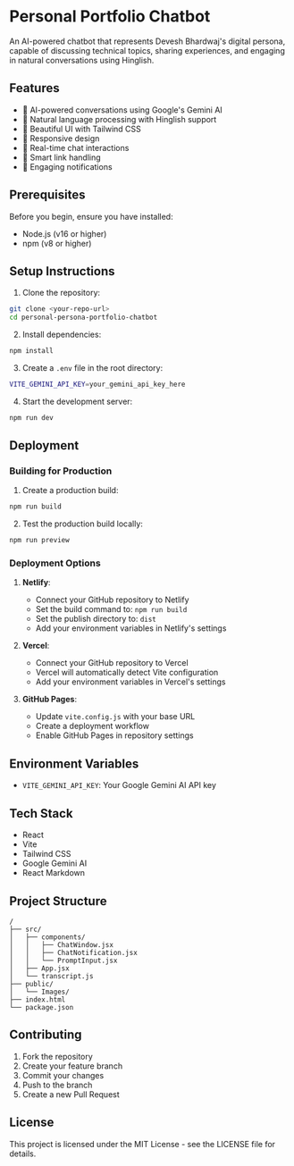# Personal Portfolio Chatbot

An AI-powered chatbot that represents Devesh Bhardwaj's digital persona, capable of discussing technical topics, sharing experiences, and engaging in natural conversations using Hinglish.

## Features

- 🤖 AI-powered conversations using Google's Gemini AI
- 💬 Natural language processing with Hinglish support
- 🎨 Beautiful UI with Tailwind CSS
- 📱 Responsive design
- 🔄 Real-time chat interactions
- 🔗 Smart link handling
- 🔔 Engaging notifications

## Prerequisites

Before you begin, ensure you have installed:
- Node.js (v16 or higher)
- npm (v8 or higher)

## Setup Instructions

1. Clone the repository:
```bash
git clone <your-repo-url>
cd personal-persona-portfolio-chatbot
```

2. Install dependencies:
```bash
npm install
```

3. Create a `.env` file in the root directory:
```bash
VITE_GEMINI_API_KEY=your_gemini_api_key_here
```

4. Start the development server:
```bash
npm run dev
```

## Deployment

### Building for Production

1. Create a production build:
```bash
npm run build
```

2. Test the production build locally:
```bash
npm run preview
```

### Deployment Options

1. **Netlify**:
   - Connect your GitHub repository to Netlify
   - Set the build command to: `npm run build`
   - Set the publish directory to: `dist`
   - Add your environment variables in Netlify's settings

2. **Vercel**:
   - Connect your GitHub repository to Vercel
   - Vercel will automatically detect Vite configuration
   - Add your environment variables in Vercel's settings

3. **GitHub Pages**:
   - Update `vite.config.js` with your base URL
   - Create a deployment workflow
   - Enable GitHub Pages in repository settings

## Environment Variables

- `VITE_GEMINI_API_KEY`: Your Google Gemini AI API key

## Tech Stack

- React
- Vite
- Tailwind CSS
- Google Gemini AI
- React Markdown

## Project Structure

```
/
├── src/
│   ├── components/
│   │   ├── ChatWindow.jsx
│   │   ├── ChatNotification.jsx
│   │   └── PromptInput.jsx
│   ├── App.jsx
│   └── transcript.js
├── public/
│   └── Images/
├── index.html
└── package.json
```

## Contributing

1. Fork the repository
2. Create your feature branch
3. Commit your changes
4. Push to the branch
5. Create a new Pull Request

## License

This project is licensed under the MIT License - see the LICENSE file for details. 